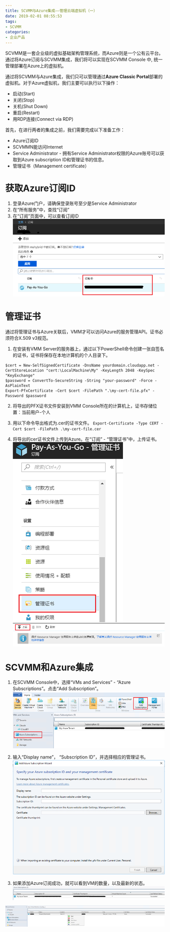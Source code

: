 ```yaml
---
title: SCVMM与Azure集成——管理云端虚拟机（一）
date: 2019-02-01 08:55:53
tags:
- SCVMM
categories:
- 企业产品
---
```

SCVMM是一套企业级的虚拟基础架构管理系统，而Azure则是一个公有云平台。通过将Azure订阅与SCVMM集成，我们将可以实现在SCVMM Console 中, 统一管理部署在Azure上的虚拟机。

通过将SCVMM与Azure集成，我们只可以管理通过**Azure Classic Portal**部署的虚拟机。对于Azure虚拟机，我们主要可以执行以下操作：

- 启动(Start)
- 关闭(Stop)
- 关机(Shut Down)
- 重启(Restart)
- 用RDP连接(Connect via RDP)

首先，在进行两者的集成之前，我们需要完成以下准备工作：
- Azure订阅ID
- SCVMMN能访问Internet
- Service Administrator - 拥有Service Administrator权限的Azure账号可以获取到Azure subscription ID和管理证书的信息。
- 管理证书（Management certificate）


# 获取Azure订阅ID

1. 登录Azure门户，请确保登录账号至少是Service Administrator
2. 在“所有服务”中，查找“订阅”
3. 在“订阅”页面中，可以查看订阅ID
![](/images/23.png)

# 管理证书

通过将管理证书与Azure关联后，VMM才可以访问Azure的服务管理API。证书必须符合X.509 v3规范。

1. 在安装有VMM Server的服务器上，通过以下PowerShell命令创建一张自签名的证书，证书将保存在本地计算机的个人目录下。
```
$cert = New-SelfSignedCertificate -DnsName yourdomain.cloudapp.net -CertStoreLocation "cert:\LocalMachine\My" -KeyLength 2048 -KeySpec "KeyExchange"
$password = ConvertTo-SecureString -String "your-password" -Force -AsPlainText
Export-PfxCertificate -Cert $cert -FilePath ".\my-cert-file.pfx" -Password $password
```
2. 将导出的PFX证书文件安装到VMM Console所在的计算机上，证书存储位置：当前用户-个人

3. 用以下命令导出格式为.cer的证书文件。
`Export-Certificate -Type CERT -Cert $cert -FilePath .\my-cert-file.cer`
4. 将导出的cer证书文件上传到Azure。在“订阅” - “管理证书”中，上传证书。
![](/images/24.png)
![](/images/25.png)
# SCVMM和Azure集成

1. 在SCVMM Console中，选择“VMs and Services” - “Azure Subscriptions”。点击“Add Subscription”。
![](/images/26.png)

2. 输入“Display name”， “Subscription ID”，并选择相应的管理证书。
![](/images/27.png)

3. 如果添加Azure订阅成功，就可以看到VM的数量，以及最新的状态。
![](/images/28.png)

![](/images/29.png)